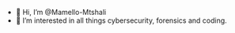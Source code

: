 - 👋 Hi, I’m @Mamello-Mtshali
- 👀 I’m interested in all things cybersecurity, forensics and coding. 

<!---
Mamello-Mtshali/Mamello-Mtshali is a ✨ special ✨ repository because its `README.md` (this file) appears on your GitHub profile.
You can click the Preview link to take a look at your changes.
--->
